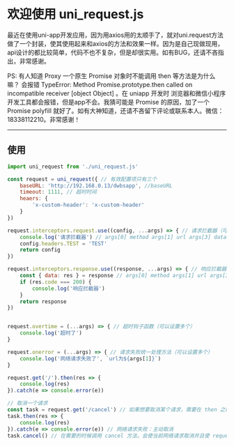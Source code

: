 # 欢迎使用 uni_request.js

最近在使用uni-app开发应用，因为用axios用的太顺手了，就对uni.request方法做了一个封装，使其使用起来和axios的方法和效果一样。因为是自己现做现用，api设计的都比较简单，代码不也不复杂，但是却很实用。如有BUG，还请不吝指出，非常感谢。

PS: 有人知道 Proxy 一个原生 Promise 对象时不能调用 then 等方法是为什么嘛？ 会报错 TypeError: Method Promise.prototype.then called on incompatible receiver [object Object] 。在 uniapp 开发时 浏览器和微信小程序开发工具都会报错，但是app不会。我猜可能是 Promise 的原因，加了一个 Promise polyfill 就好了。如有大神知道，还请不吝留下评论或联系本人。微信：18338112210。非常感谢！

----



## 使用


```javascript
import uni_request from './uni_request.js'

const request = uni_request({ // 有效配置项只有三个
	baseURL: 'http://192.168.0.13/dwbsapp', //baseURL
	timeout: 1111, // 超时时间
	heaers: {
		'x-custom-header': 'x-custom-header'
	}
})

request.interceptors.request.use((config, ...args) => { // 请求拦截器（可以设置多个）
	console.log('请求拦截器') // args[0] method args[1] url args[3] data
	config.headers.TEST = 'TEST'
	return config
})

request.interceptors.response.use((response, ...args) => { // 响应拦截器（可以设置多个）
	const { data: res } = response // args[0] method args[1] url args[3] data
	if (res.code === 200) {
		console.log('响应拦截器')
	}
	return response
})


request.overtime = (...args) => { // 超时钩子函数（可以设置多个）
	console.log('超时了')
}

request.onerror = (...args) => { // 请求失败统一处理方法（可以设置多个）
	console.log('网络请求失败了', `url为${args[1]}`)
}

request.get('/').then(res => {
	console.log(res)
}).catch(e => console.error(e))

// 取消一个请求
const task = request.get('/cancel') // 如果想要取消某个请求，需要在 then 之前将 request.get 方法返回的 promise 对象保存在一个变量里
task.then(res => {
	console.log(res)
}).catch(e => console.error(e)) // 网络请求失败：主动取消
task.cancel() // 在需要的时候调用 cancel 方法，会使当前网络请求取消并且使 request.get 方法返回的 promise 进入 reject 状态，可被 catch 捕获，错误信息为 【网络请求失败：主动取消】

```
